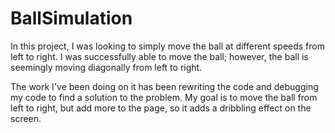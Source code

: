 # BallSimulation
In this project, I was looking to simply move the ball at different speeds from left to right. I was successfully able to move the ball; however, the ball is seemingly moving diagonally from left to right. 

The work I've been doing on it has been rewriting the code and debugging my code to find a solution to the problem. My goal is to move the ball from left to right, but add more to the page, so it adds a dribbling effect on the screen.
